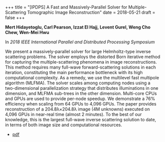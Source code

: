 +++
title = "[IPDPS] A Fast and Massively-Parallel Solver for Multiple-Scattering Tomographic Image Reconstruction"
date = 2018-05-21
draft = false
+++

**Mert Hidayetoglu, Carl Pearson, Izzat El Hajj, Levent Gurel, Weng Cho Chew, Wen-Mei Hwu**

In *2018 IEEE International Parallel and Distributed Processing Symposium*

We present a massively-parallel solver for large Helmholtz-type inverse scattering problems. The solver employs the distorted Born iterative method for capturing the multiple-scattering phenomena in image reconstructions. This method requires many full-wave forward-scattering solutions in each iteration, constituting the main performance bottleneck with its high computational complexity. As a remedy, we use the multilevel fast multipole algorithm (MLFMA). The solver scales among computing nodes using a two-dimensional parallelization strategy that distributes illuminations in one dimension, and MLFMA sub-trees in the other dimension. Multi-core CPUs and GPUs are used to provide per-node speedup. We demonstrate a 76% efficiency when scaling from 64 GPUs to 4,096 GPUs. The paper provides reconstruction of a 204.8λ×204.8λ image (4M unknowns) executed on 4,096 GPUs in near-real time (almost 2 minutes). To the best of our knowledge, this is the largest full-wave inverse scattering solution to date, in terms of both image size and computational resources.

* [pdf](/pdf/20180521_hidayetoglu_ipdps.pdf)